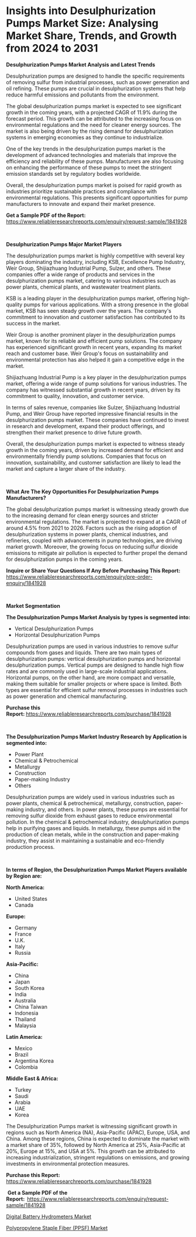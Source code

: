 <p><h1>Insights into Desulphurization Pumps Market Size: Analysing Market Share, Trends, and Growth from 2024 to 2031</h1></p><p><strong>Desulphurization Pumps Market Analysis and Latest Trends</strong></p>
<p><p>Desulphurization pumps are designed to handle the specific requirements of removing sulfur from industrial processes, such as power generation and oil refining. These pumps are crucial in desulphurization systems that help reduce harmful emissions and pollutants from the environment.</p><p>The global desulphurization pumps market is expected to see significant growth in the coming years, with a projected CAGR of 11.9% during the forecast period. This growth can be attributed to the increasing focus on environmental regulations and the need for cleaner energy sources. The market is also being driven by the rising demand for desulphurization systems in emerging economies as they continue to industrialize.</p><p>One of the key trends in the desulphurization pumps market is the development of advanced technologies and materials that improve the efficiency and reliability of these pumps. Manufacturers are also focusing on enhancing the performance of these pumps to meet the stringent emission standards set by regulatory bodies worldwide.</p><p>Overall, the desulphurization pumps market is poised for rapid growth as industries prioritize sustainable practices and compliance with environmental regulations. This presents significant opportunities for pump manufacturers to innovate and expand their market presence.</p></p>
<p><strong>Get a Sample PDF of the Report:&nbsp;</strong> <a href="https://www.reliableresearchreports.com/enquiry/request-sample/1841928">https://www.reliableresearchreports.com/enquiry/request-sample/1841928</a></p>
<p>&nbsp;</p>
<p><strong>Desulphurization Pumps Major Market Players</strong></p>
<p><p>The desulphurization pumps market is highly competitive with several key players dominating the industry, including KSB, Excellence Pump Industry, Weir Group, Shijiazhuang Industrial Pump, Sulzer, and others. These companies offer a wide range of products and services in the desulphurization pumps market, catering to various industries such as power plants, chemical plants, and wastewater treatment plants.</p><p>KSB is a leading player in the desulphurization pumps market, offering high-quality pumps for various applications. With a strong presence in the global market, KSB has seen steady growth over the years. The company's commitment to innovation and customer satisfaction has contributed to its success in the market.</p><p>Weir Group is another prominent player in the desulphurization pumps market, known for its reliable and efficient pump solutions. The company has experienced significant growth in recent years, expanding its market reach and customer base. Weir Group's focus on sustainability and environmental protection has also helped it gain a competitive edge in the market.</p><p>Shijiazhuang Industrial Pump is a key player in the desulphurization pumps market, offering a wide range of pump solutions for various industries. The company has witnessed substantial growth in recent years, driven by its commitment to quality, innovation, and customer service.</p><p>In terms of sales revenue, companies like Sulzer, Shijiazhuang Industrial Pump, and Weir Group have reported impressive financial results in the desulphurization pumps market. These companies have continued to invest in research and development, expand their product offerings, and strengthen their market presence to drive future growth.</p><p>Overall, the desulphurization pumps market is expected to witness steady growth in the coming years, driven by increased demand for efficient and environmentally friendly pump solutions. Companies that focus on innovation, sustainability, and customer satisfaction are likely to lead the market and capture a larger share of the industry.</p></p>
<p>&nbsp;</p>
<p><strong>What Are The Key Opportunities For Desulphurization Pumps Manufacturers?</strong></p>
<p><p>The global desulphurization pumps market is witnessing steady growth due to the increasing demand for clean energy sources and stricter environmental regulations. The market is projected to expand at a CAGR of around 4.5% from 2021 to 2026. Factors such as the rising adoption of desulphurization systems in power plants, chemical industries, and refineries, coupled with advancements in pump technologies, are driving market growth. Moreover, the growing focus on reducing sulfur dioxide emissions to mitigate air pollution is expected to further propel the demand for desulphurization pumps in the coming years.</p></p>
<p><strong>Inquire or Share Your Questions If Any Before Purchasing This Report:</strong> <a href="https://www.reliableresearchreports.com/enquiry/pre-order-enquiry/1841928">https://www.reliableresearchreports.com/enquiry/pre-order-enquiry/1841928</a></p>
<p>&nbsp;</p>
<p><strong>Market Segmentation</strong></p>
<p><strong>The Desulphurization Pumps Market Analysis by types is segmented into:</strong></p>
<p><ul><li>Vertical Desulphurization Pumps</li><li>Horizontal Desulphurization Pumps</li></ul></p>
<p><p>Desulphurization pumps are used in various industries to remove sulfur compounds from gases and liquids. There are two main types of desulphurization pumps: vertical desulphurization pumps and horizontal desulphurization pumps. Vertical pumps are designed to handle high flow rates and are commonly used in large-scale industrial applications. Horizontal pumps, on the other hand, are more compact and versatile, making them suitable for smaller projects or where space is limited. Both types are essential for efficient sulfur removal processes in industries such as power generation and chemical manufacturing.</p></p>
<p><strong>Purchase this Report:&nbsp;</strong><a href="https://www.reliableresearchreports.com/purchase/1841928">https://www.reliableresearchreports.com/purchase/1841928</a></p>
<p>&nbsp;</p>
<p><strong>The Desulphurization Pumps Market Industry Research by Application is segmented into:</strong></p>
<p><ul><li>Power Plant</li><li>Chemical & Petrochemical</li><li>Metallurgy</li><li>Construction</li><li>Paper-making Industry</li><li>Others</li></ul></p>
<p><p>Desulphurization pumps are widely used in various industries such as power plants, chemical & petrochemical, metallurgy, construction, paper-making industry, and others. In power plants, these pumps are essential for removing sulfur dioxide from exhaust gases to reduce environmental pollution. In the chemical & petrochemical industry, desulphurization pumps help in purifying gases and liquids. In metallurgy, these pumps aid in the production of clean metals, while in the construction and paper-making industry, they assist in maintaining a sustainable and eco-friendly production process.</p></p>
<p>&nbsp;</p>
<p><strong>In terms of Region, the Desulphurization Pumps Market Players available by Region are:</strong></p>
<p>
    <p> <strong> North America: </strong>
        <ul>
            <li>United States</li>
            <li>Canada</li>
        </ul>
        </p> 
    <p> <strong> Europe: </strong>
        <ul>
            <li>Germany</li>
            <li>France</li>
            <li>U.K.</li>
            <li>Italy</li>
            <li>Russia</li>
        </ul>
        </p> 
    <p> <strong> Asia-Pacific: </strong>
        <ul>
            <li>China</li>
            <li>Japan</li>
            <li>South Korea</li>
            <li>India</li>
            <li>Australia</li>
            <li>China Taiwan</li>
            <li>Indonesia</li>
            <li>Thailand</li>
            <li>Malaysia</li>
        </ul>
        </p> 
    <p> <strong> Latin America: </strong>
        <ul>
            <li>Mexico</li>
            <li>Brazil</li>
            <li>Argentina Korea</li>
            <li>Colombia</li>
        </ul>
        </p> 
    <p> <strong> Middle East & Africa: </strong>
        <ul>
            <li>Turkey</li>
            <li>Saudi</li>
            <li>Arabia</li>
            <li>UAE</li>
            <li>Korea</li>
        </ul>
    </p>
    </p>
<p><p>The Desulphurization Pumps market is witnessing significant growth in regions such as North America (NA), Asia-Pacific (APAC), Europe, USA, and China. Among these regions, China is expected to dominate the market with a market share of 35%, followed by North America at 25%, Asia-Pacific at 20%, Europe at 15%, and USA at 5%. This growth can be attributed to increasing industrialization, stringent regulations on emissions, and growing investments in environmental protection measures.</p></p>
<p><strong>Purchase this Report: </strong><a href="https://www.reliableresearchreports.com/purchase/1841928">https://www.reliableresearchreports.com/purchase/1841928</a></p>
<p>&nbsp;<strong>Get a Sample PDF of the Report:&nbsp;&nbsp;</strong><a href="https://www.reliableresearchreports.com/enquiry/request-sample/1841928">https://www.reliableresearchreports.com/enquiry/request-sample/1841928</a></p>
<p><strong></strong></p>
<p><p><a href="https://github.com/danielneavesallisons03mba/Market-Research-Report-List-1/blob/main/digital-battery-hydrometers-market.md">Digital Battery Hydrometers Market</a></p><p><a href="https://github.com/dimitrishawkinswaynenp91rgz/Market-Research-Report-List-1/blob/main/polypropylene-staple-fiber-ppsf-market.md">Polypropylene Staple Fiber (PPSF) Market</a></p></p>